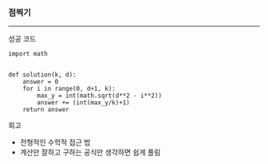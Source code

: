 ### 점찍기

---

성공 코드

```
import math


def solution(k, d):
    answer = 0
    for i in range(0, d+1, k):
        max_y = int(math.sqrt(d**2 - i**2))
        answer += (int(max_y/k)+1)
    return answer

```

회고

- 전형적인 수학적 접근 법
- 계산만 잘하고 구하는 공식만 생각하면 쉽게 풀림
